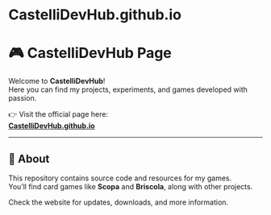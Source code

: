 # CastelliDevHub.github.io

# 🎮 CastelliDevHub Page

Welcome to **CastelliDevHub**!  
Here you can find my projects, experiments, and games developed with passion.  

👉 Visit the official page here:  
[**CastelliDevHub.github.io**](https://CastelliDevHub.github.io)

---

## 🚀 About
This repository contains source code and resources for my games.  
You’ll find card games like **Scopa** and **Briscola**, along with other projects.  

Check the website for updates, downloads, and more information.  


